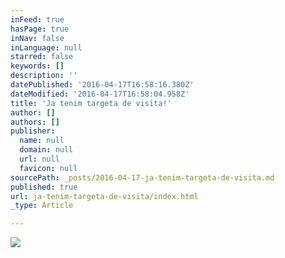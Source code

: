 ```yaml
---
inFeed: true
hasPage: true
inNav: false
inLanguage: null
starred: false
keywords: []
description: ''
datePublished: '2016-04-17T16:58:16.380Z'
dateModified: '2016-04-17T16:58:04.958Z'
title: 'Ja tenim targeta de visita!'
author: []
authors: []
publisher:
  name: null
  domain: null
  url: null
  favicon: null
sourcePath: _posts/2016-04-17-ja-tenim-targeta-de-visita.md
published: true
url: ja-tenim-targeta-de-visita/index.html
_type: Article

---
```

![](https://the-grid-user-content.s3-us-west-2.amazonaws.com/33997256-218d-4565-9225-97ef883409d5.png)